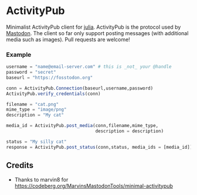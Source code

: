 # ActivityPub


Minimalist ActivityPub client for [julia](https://julialang.org/).
ActivityPub is the protocol used by [Mastodon](https://docs.joinmastodon.org/).
The client so far only support posting messages (with additional media such as images).
Pull requests are welcome!


### Example

``` julia
username = "name@email-server.com" # this is _not_ your @handle
password = "secret"
baseurl = "https://fosstodon.org"

conn = ActivityPub.Connection(baseurl,username,password)
ActivityPub.verify_credentials(conn)

filename = "cat.png"
mime_type = "image/png"
description = "My cat"

media_id = ActivityPub.post_media(conn,filename,mime_type,
                                  description = description)

status = "My silly cat"
response = ActivityPub.post_status(conn,status, media_ids = [media_id])
```

## Credits

* Thanks to marvin8 for https://codeberg.org/MarvinsMastodonTools/minimal-activitypub
